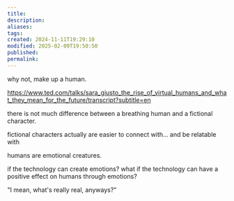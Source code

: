 ```yaml
---
title: 
description: 
aliases: 
tags: 
created: 2024-11-11T19:29:10
modified: 2025-02-09T19:50:50
published: 
permalink: 
---
```


why not, make up a human.

https://www.ted.com/talks/sara_giusto_the_rise_of_virtual_humans_and_what_they_mean_for_the_future/transcript?subtitle=en


there is not much difference between a breathing human and a fictional character.

fictional characters actually are easier to connect with... and be relatable with

humans are emotional creatures.

if the technology can create emotions? what if the technology can have a positive effect on humans through emotions?

"I mean, what's really real, anyways?"
